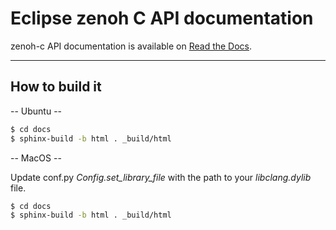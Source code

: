 # Eclipse zenoh C API documentation

zenoh-c API documentation is available on [Read the Docs](https://zenoh-c.readthedocs.io/en/latest/index.html).

-------------------------------
## How to build it 

  -- Ubuntu -- 

  ```bash
  $ cd docs
  $ sphinx-build -b html . _build/html
  ```

  -- MacOS -- 

  Update conf.py *Config.set_library_file* with the path to your *libclang.dylib* file.

  ```bash
  $ cd docs
  $ sphinx-build -b html . _build/html
  ```